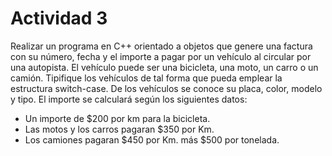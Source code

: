 # Actividad 3
Realizar un programa en C++ orientado a objetos que genere una factura con su número, fecha y el importe a pagar por un vehículo al circular por una autopista. El vehículo puede ser una bicicleta, una moto, un carro o un camión. Tipifique los vehículos de tal forma que pueda emplear la estructura switch-case. De los vehículos se conoce su placa, color, modelo y tipo.  El importe se calculará según los siguientes datos:
 
- Un importe  de $200  por km para la bicicleta.
- Las motos y los carros pagaran $350 por Km.
- Los camiones pagaran $450 por Km. más $500 por tonelada.
